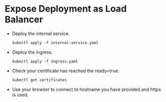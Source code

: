 # Expose Deployment as Load Balancer

- Deploy the internal service.

  ```kubectl apply -f internal-service.yaml```

- Deploy the ingress.

  ```kubectl apply -f ingress.yaml```

- Check your certificate has reached the ready=true.

  ```kubectl get certificates```

- Use your browser to connect to hostname you have provided and https is used.
